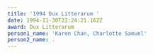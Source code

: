 ```yaml
---
title: '1994 Dux Litterarum '
date: 1994-11-30T22:24:21.162Z
award: Dux Litterarum
person1_name: 'Karen Chan, Charlotte Samuel'
person2_name: .
---
```


